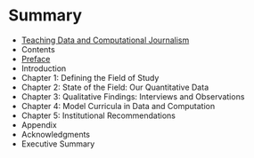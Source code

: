 # Summary

* [Teaching Data and Computational Journalism](README.md)
* Contents
* [Preface](preface.md)
* Introduction
* Chapter 1: Defining the Field of Study
* Chapter 2: State of the Field: Our Quantitative Data
* Chapter 3: Qualitative Findings: Interviews and Observations
* Chapter 4: Model Curricula in Data and Computation
* Chapter 5: Institutional Recommendations
* Appendix
* Acknowledgments
* Executive Summary

